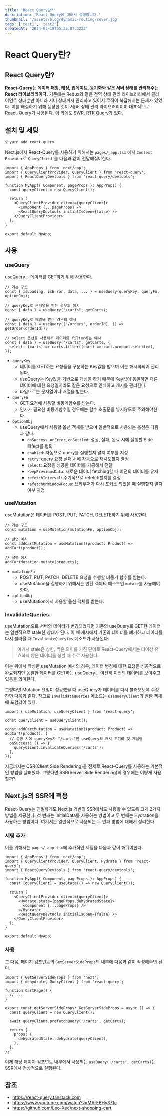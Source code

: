 ```yaml
---
title: 'React Query란?'
description: 'React Query에 대해서 설명합니다.'
thumbnail: '/assets/blog/dynamic-routing/cover.jpg'
tags: ['test1', 'test2']
createdAt: '2024-03-19T05:35:07.322Z'
---
```


# React Query란?

## React Query란?

**React-Query는 데이터 패칭, 캐싱, 업데이트, 동기화와 같은 서버 상태를 관리해주는 React 라이브러리이다.** 기존에는 Redux와 같은 전역 상태 관리 라이브러리에서 클라이언트 상태뿐만 아니라 서버 상태까지 관리하고 있어서 로직이 복잡해지는 문제가 있었다. 이를 해결하기 위해 등장한 것이 서ƒ버 상태 관리 라이브러리이며 대표적으로 React-Query가 사용된다. 이 외에도 SWR, RTK Query가 있다.

## 설치 및 세팅

```bash
$ yarn add react-query
```

Next.js에서 React-Query를 사용하기 위해서는 `pages/_app.tsx` 에서 `Context Provider`로 `QueryClient` 를 다음과 같이 전달해줘야한다.

```tsx
import { AppProps } from 'next/app';
import { QueryClientProvider, QueryClient } from 'react-query';
import { ReactQueryDevtools } from 'react-query/devtools';

function MyApp({ Component, pageProps }: AppProps) {
  const queryClient = new QueryClient();

  return (
    <QueryClientProvider client={queryClient}>
      <Component {...pageProps} />
      <ReactQueryDevtools initialIsOpen={false} />
    </QueryClientProvider>
  );
}

export default MyApp;
```

## 사용

### useQuery

useQuery는 데이터를 GET하기 위해 사용한다.

```tsx
// 기본 구조
const { isLoading, isError, data, ... } = useQuery(queryKey, queryFn, optionObj);

// queryKey로 문자열을 받는 경우의 예시
const { data } = useQuery("/carts", getCarts);

// queryKey로 배열을 받는 경우의 예시
const { data } = useQuery(["/orders", orderId], () => getOrder(orderId));

// select 옵션을 사용해서 데이터를 filter하는 예시
const { data } = useQuery("/carts", getCarts, {
  select: (carts) => carts.filter((cart) => cart.product.selected),
});
```

- `queryKey`
  - 데이터를 GET하는 요청들을 구분하는 Key값을 받으며 이는 해시화되어 관리된다.
  - useQuery는 Key값을 기반으로 캐싱을 하기 떄문에 Key값이 동일하면 다른 데이터에 대한 요청일지라도 같은 요청으로 인식하고 캐시를 관리한다.
  - 타입으로는 문자열이나 배열을 받는다.
- `queryFn`
  - GET 요청에 사용할 비동기함수를 받는다.
  - 인자가 필요한 비동기함수일 경우에는 함수 호출문을 넣지않도록 주의해야한다.
- `OptionObj`
  - useQuery에서 사용할 옵션 객체를 받으며 일반적으로 사용되는 옵션은 다음과 같다.
    - `onSuccess`, `onError`, `onSettled`: 성공, 실패, 완료 시에 실행할 Side Effect를 정의
    - `enabled`: 자동으로 query를 실행할지 말지 여부를 지정
    - `retry`: query 요청 실패 시에 자동으로 재시도할지 결정
    - `select`: 요청을 성공한 데이터를 가공해서 전달
    - `keepPreviousData`: 새로운 데이터 fetching할 때 이전의 데이터를 유지
    - `refetchInterval`: 주기적으로 refetch할지를 결정
    - `refetchOnWindowFocus`: 브라우저가 다시 포커스 되었을 때 실행할지 말지 여부 지정

### useMutation

useMutation은 데이터를 POST, PUT, PATCH, DELETE하기 위해 사용한다.

```tsx
// 기본 구조
const mutation = useMutation(mutationFn, optionObj);

// 선언 예시
const addCartMutation = useMutation((product: Product) => addCart(product));

// 실행 예시
addCartMutation.mutate(products);
```

- `mutationFn`
  - POST, PUT, PATCH, DELETE 요청을 수행할 비동기 함수를 받는다.
  - useMutation을 실행하기 위해서는 반환 객체의 메소드인 `mutate`를 사용해야한다.
- `optionObj`
  - useMutation에서 사용할 옵션 객체를 받는다.

### InvalidateQueries

useMutation으로 서버의 데이터가 변경되었다면 기존의 useQuery로 GET한 데이터는 일반적으로 stale한 상태가 된다. 이 때 캐시에서 기존의 데이터를 폐기하고 데이터를 다시 불러올 때 `InvalidateQueryies` 메소드가 사용된다.

> 여기서 stale은 상한, 썩은 의미를 가진 단어로 React-Query에서는 더이상 유효하지 않은 데이터를 칭할 때 주로 사용한다.

이는 위에서 작성한 useMutation 예시의 경우, 데이터 변경에 대한 요청은 성공적으로 완료되지만 동일한 데이터를 GET하는 useQuery는 여전히 이전의 데이터를 보여주고 있음을 의미한다.

그렇다면 Mutation 요청이 성공했을 때 useQuery가 데이터를 다시 불러오도록 수정하면 다음과 같다. 참고로 `InvalidateQueries` 메소드는 `useQueryClient`의 반환 객체에 포함되어 있다.

```tsx
import { useMutation, useQueryClient } from 'react-query';

const queryClient = useQueryClient();

const addCartMutation = useMutation((product: Product) => addCart(product), {
  // 성공 시에 queryKey가 "/carts"인 useQuery의 캐시 초기화 및 재실행
  onSuccess: () => {
    queryClient.invalidateQueries('/carts');
  },
});
```

지금까지는 CSR(Client Side Rendering)을 전제로 React-Query를 사용하는 기본적인 방법을 살펴봤다. 그렇다면 SSR(Server Side Rendering)의 경우에는 어떻게 사용할까?

## Next.js의 SSR에 적용

React-Query는 친절하게도 Next.js 기반의 SSR에서도 사용할 수 있도록 크게 2가지 방법을 제공한다. 첫 번째는 InitialData를 사용하는 방법이고 두 번째는 Hydration을 사용하는 방법이다. 여기서는 일반적으로 사용되는 두 번째 방법에 대해서 정리한다

### 세팅 추가

이를 위해서는 `pages/_app.tsx`에 추가적인 세팅을 다음과 같이 해줘야한다.

```tsx
import { AppProps } from 'next/app';
import { QueryClientProvider, QueryClient, Hydrate } from 'react-query';
import { ReactQueryDevtools } from 'react-query/devtools';

function MyApp({ Component, pageProps }: AppProps) {
  const [queryClient] = useState(() => new QueryClient());

  return (
    <QueryClientProvider client={queryClient}>
      <Hydrate state={pageProps.dehydratedState}>
        <Component {...pageProps} />
      </Hydrate>
      <ReactQueryDevtools initialIsOpen={false} />
    </QueryClientProvider>
  );
}

export default MyApp;
```

### 사용

그 다음, 페이지 컴포넌트의 `GetServerSideProps`의 내부에 다음과 같이 작성해주면 된다.

```tsx
import { GetServerSideProps } from 'next';
import { dehydrate, QueryClient } from 'react-query';

function CartPage() {
  // ...
}

export const getServerSideProps: GetServerSideProps = async () => {
  const queryClient = new QueryClient();

  await queryClient.prefetchQuery('/carts', getCarts);

  return {
    props: {
      dehydratedState: dehydrate(queryClient),
    },
  };
};
```

이제 해당 페이지 컴포넌트 내부에서 사용되는 `useQuery('/carts', getCarts)`는 SSR에서 정상적으로 실행된다.

## 참조

- https://react-query.tanstack.com
- https://www.youtube.com/watch?v=MArE6Hy371c
- https://github.com/Leo-Xee/next-shopping-cart
